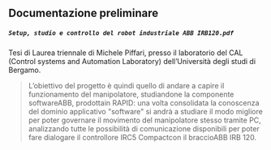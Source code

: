 ## Documentazione preliminare
##### `Setup, studio e controllo del robot industriale ABB IRB120.pdf`

Tesi di Laurea triennale di Michele Piffari, presso il laboratorio del CAL (Control systems and Automation Laboratory) dell’Università degli studi di Bergamo.

> L’obiettivo del progetto è quindi quello di andare a capire il funzionamento del manipolatore, studiandone la componente softwareABB,
prodottain RAPID: una volta consolidata la conoscenza del dominio applicativo "software" si andrà a studiare il modo migliore per poter governare il movimento
del manipolatore stesso tramite PC, analizzando tutte le possibilità di comunicazione disponibili per poter fare dialogare il controllore IRC5 Compactcon il braccioABB IRB 120.
